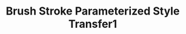 ---
layout: page
title: Brush Stroke Parameterized Style Transfer1
description: A brush stoke parameterized representation using beizer curves to represent artistic style
img: assets/img/brush_stroke/Method.png
importance: 1
category: work
giscus_comments: true
github: https://github.com/maheshmeleti/brushstroke-parameterized-style-transfer-pytorch
---